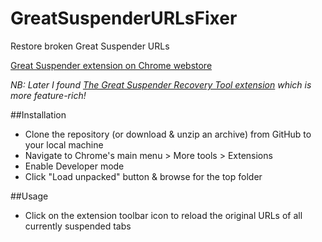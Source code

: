 # GreatSuspenderURLsFixer
Restore broken Great Suspender URLs

[Great Suspender extension on Chrome webstore](https://chrome.google.com/webstore/detail/the-great-suspender-origi/ahmkjjgdligadogjedmnogbpbcpofeeo)

*NB: Later I found [The Great Suspender Recovery Tool extension](https://chrome.google.com/webstore/detail/the-great-suspender-recov/ainlmpkfinfbbgdpimmldfdgpenmclmk*) which is more feature-rich!*

##Installation

- Clone the repository (or download & unzip an archive) from GitHub to your local machine
- Navigate to Chrome's main menu > More tools > Extensions
- Enable Developer mode
- Click "Load unpacked" button & browse for the top folder

##Usage
- Click on the extension toolbar icon to reload the original URLs of all currently suspended tabs

